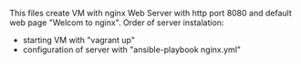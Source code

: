 This files create VM with nginx Web Server with http port 8080 and default web page "Welcom to nginx".
Order of server instalation:
  - starting VM with "vagrant up"
  - configuration of server with "ansible-playbook nginx.yml"

